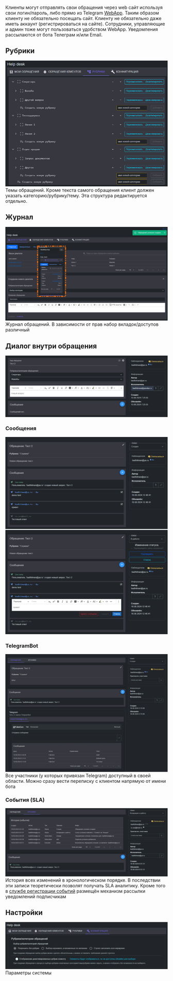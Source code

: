 Клиенты могут отправлять свои обращения через web сайт используя свои логин/пароль, либо прямо из Telegram [WebApp](https://core.telegram.org/bots/webapps). Таким образом клиенту не обязательно посещать сайт. Клиенту не обязательно даже иметь аккаунт (регистрироваться на сайте). Сотрудники, управляющие и админ тоже могут пользоваться удобством WebApp. Уведомления рассылаются от бота Телеграм и/или Email.

## Рубрики
![рубрики](img/rubric-view.png)
Темы обращений. Кроме текста самого обращения клиент должен указать категорию/рубрику/тему. Эта структура редактируется отдельно.

## Журнал
![журнал](img/journal.png)
Журнал обращений. В зависимости от прав набор вкладок/доступов различный

## Диалог внутри обращения
![issue card body edit](img/issue-card-edit-body.png)

### Сообщения
![messages - issue card](img/issue-card-messages.png)
![messages (edit) - issue card](img/issue-card-messages-edit.png)

### TelegramBot
![ss](img/issue-main.png)
Все участники (у которых привязан Telegram) доступный в своей области. Можно сразу вести переписку с клиентом напрямую от имени бота

### События (SLA)
![хроника - issue card](img/issue-card-pulse-journal.png)
История всех изменений в хронологическом порядке. В последствии эти записи теоретически позволят получать SLA аналитику. Кроме того в [службе регистрации событий](/HelpdeskService/Services/Receives/issues/pulse/PulseIssueReceive.cs) размещён механизм рассылки уведомлений подписчикам

## Настройки
![настройки](img/configs.png)
Параметры системы